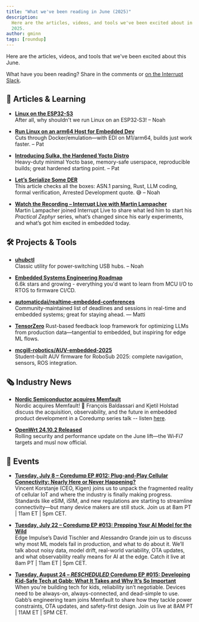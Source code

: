 ```yaml
---
title: "What we've been reading in June (2025)"
description:
  Here are the articles, videos, and tools we've been excited about in June
  2025.
author: gminn
tags: [roundup]
---
```


<!-- excerpt start -->


Here are the articles, videos, and tools that we've been excited about this
June.

<!-- excerpt end -->

What have you been reading? Share in the comments or
[on the Interrupt Slack](https://interrupt-slack.herokuapp.com/).


## 🧠 Articles & Learning

- [**Linux on the ESP32-S3**](http://wiki.osll.ru/doku.php/etc:users:jcmvbkbc:linux-xtensa:esp32s3)<br>
After all, why shouldn't we run Linux on an ESP32‑S3! – Noah

- [**Run Linux on an arm64 Host for Embedded Dev**](https://www.get-edi.io/Speed-up-Embedded-Development-on-an-arm64-Host/)<br>
Cuts through Docker/emulation—with EDI on M1/arm64, builds just work faster. – Pat

- [**Introducing Sulka, the Hardened Yocto Distro**](https://ejaaskel.dev/introducing-sulka-the-hardened-yocto-distro/)<br>
Heavy-duty minimal Yocto base, memory-safe userspace, reproducible builds; great hardened starting point. – Pat

- [**Let’s Serialize Some DER**](https://alexgaynor.net/2025/jun/20/serialize-some-der/)<br>
This article checks all the boxes: ASN.1 parsing, Rust, LLM coding, formal verification, Arrested Development quote. 😅 – Noah

- [**Watch the Recording – Interrupt Live with Martin Lampacher**](https://www.youtube.com/live/ls_Y45WsTiA)<br>
Martin Lampacher joined Interrupt Live to share what led him to start his *Practical Zephyr* series, what’s changed since his early experiments, and what’s got him excited in embedded today. 

## 🛠 Projects & Tools

- [**uhubctl**](https://github.com/mvp/uhubctl)<br>
Classic utility for power‑switching USB hubs. – Noah

- [**Embedded Systems Engineering Roadmap**](https://github.com/m3y54m/Embedded-Engineering-Roadmap)<br>
6.6k stars and growing - everything you'd want to learn from MCU I/O to RTOS to firmware CI/CD.

- [**automaticdai/realtime‑embedded‑conferences**](https://github.com/automaticdai/realtime-embedded-conferences)  
Community-maintained list of deadlines and sessions in real-time and embedded systems; great for staying ahead. — Matti

- [**TensorZero**](https://github.com/tensorzero/tensorzero)
Rust-based feedback loop framework for optimizing LLMs from production data—tangential to embedded, but inspiring for edge ML flows.

- [**mcgill-robotics/AUV-embedded-2025**](https://github.com/mcgill-robotics/auv-embedded-2025)<br>
Student-built AUV firmware for RoboSub 2025: complete navigation, sensors, ROS integration.

## 🗞 Industry News

- [**Nordic Semiconductor acquires Memfault**](https://www.nordicsemi.com/Nordic-news/2025/06/Nordic-Semiconductor-acquires-Memfault)<br>
Nordic acquires Memfault! 🎉 François Baldassari and Kjetil Holstad discuss the acquisition, observability, and the future in embedded product development in a Coredump series talk -- listen [here](https://memfault.com/resources/memfault-joins-nordic-semiconductor-future-connected-product-development/).

- [**OpenWrt 24.10.2 Released**](https://openwrt.org/releases/24.10/notes-24.10.2)<br>
Rolling security and performance update on the June lift—the Wi‑Fi7 targets and musl now official. 


## 📅 Events

- [**Tuesday, July 8 – Coredump EP #012: Plug‑and‑Play Cellular Connectivity: Nearly Here or Never Happening?**](https://memfault.com/resources/plug-and-play-cellular-connectivity-nearly-here-or-never-happening/)<br>
Vincent Korstanje (CEO, Kigen) joins us to unpack the fragmented reality of cellular IoT and where the industry is finally making progress. Standards like eSIM, iSIM, and new regulations are starting to streamline connectivity—but many device makers are still stuck. Join us at 8am PT | 11am ET | 5pm CET.

- [**Tuesday, July 22 – Coredump EP #013: Prepping Your AI Model for the Wild**](https://memfault.com/resources/building-edge-ai-models-for-the-real-world/)<br>
Edge Impulse’s David Tischler and Alessandro Grande join us to discuss why most ML models fail in production, and what to do about it. We’ll talk about noisy data, model drift, real-world variability, OTA updates, and what observability really means for AI at the edge. Catch it live at 8am PT | 11am ET | 5pm CET.

- [**Tuesday, August 24 – *RESCHEDULED* Coredump EP #015: Developing Kid-Safe Tech at Gabb: What It Takes and Why It’s So Important**](https://memfault.com/resources/developing-kid-safe-tech-at-gabb-what-it-takes-and-why-its-so-important/)<br>
When you're building tech for kids, reliability isn’t negotiable. Devices need to be always-on, always-connected, and dead-simple to use. Gabb’s engineering team joins Memfault to share how they tackle power constraints, OTA updates, and safety-first design. Join us live at 8AM PT | 11AM ET | 5PM CET.

